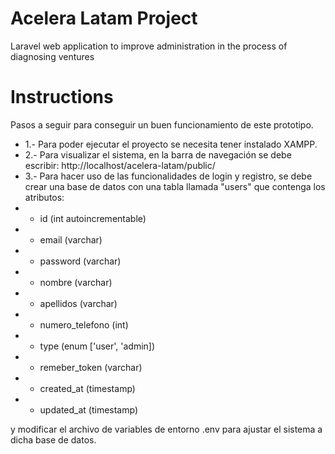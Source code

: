 # Acelera Latam Project
Laravel web application to improve administration in the process of diagnosing ventures

# Instructions

Pasos a seguir para conseguir un buen funcionamiento de este prototipo.

* 1.- Para poder ejecutar el proyecto se necesita tener instalado XAMPP.
* 2.- Para visualizar el sistema, en la barra de navegación se debe escribir: http://localhost/acelera-latam/public/
* 3.- Para hacer uso de las funcionalidades de login y registro, se debe crear una base de datos con una tabla llamada "users" que contenga los atributos:
* - id (int autoincrementable)
* - email (varchar)
* - password (varchar)
* - nombre (varchar)
* - apellidos (varchar)
* - numero_telefono (int)
* - type (enum ['user', 'admin]) 
* - remeber_token (varchar)
* - created_at (timestamp)
* - updated_at (timestamp) 

y modificar el archivo de variables de entorno .env para ajustar el sistema a dicha base de datos.
